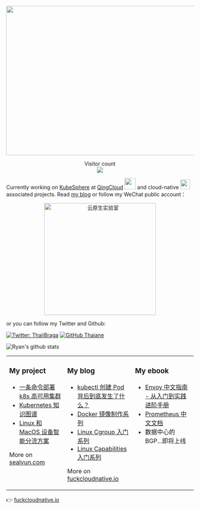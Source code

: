 <div align="center">
	<br>
	<a href="https://fuckcloudnative.io" target="_blank">
		<img src="https://raw.githubusercontent.com/yangchuansheng/yangchuansheng/master/assets/header.svg" width="800" height="400">
	</a>
	<br>
</div>

<p align="center"> 
  Visitor count<br>
  <img src="https://cdn.jsdelivr.net/gh/yangchuansheng/yangchuansheng/assets/count.svg" />
</p>

Currently working on [KubeSphere](https://kubesphere.com.cn/) at [QingCloud](https://www.qingcloud.com/) <img src="https://cdn.jsdelivr.net/gh/TheDudeThatCode/TheDudeThatCode/Assets/Developer.gif" width="30px"> and cloud-native <img src="https://cdn.jsdelivr.net/gh/yangchuansheng/yangchuansheng/assets/gopher.gif" width="26px"> associated projects. Read [my blog](https://fuckcloudnative.io/) or follow my WeChat public account：

<div align="center">
  <p>
    
  <img src="https://cdn.jsdelivr.net/gh/yangchuansheng/imghosting/img/20200813101211.png" width="300" alt="云原生实验室" />

  </p>
</div>

or you can follow my Twitter and Github:

[![Twitter: ThaiiBraga](https://img.shields.io/twitter/follow/RyangYang1?style=social)](https://twitter.com/RyangYang1)
[![GitHub Thaiane](https://img.shields.io/github/followers/yangchuansheng?label=follow&style=social)](https://github.com/yangchuansheng)

![Ryan's github stats](https://github-readme-stats.vercel.app/api?username=yangchuansheng&show_icons=true&hide_border=false)

<table><tr><td valign="top">

### My project
<!-- project starts -->
* [一条命令部署 k8s 高可用集群](https://github.com/fanux/sealos)
* [Kubernetes 知识图谱](https://github.com/yangchuansheng/k8s-knowledge)
* [Linux 和 MacOS 设备智能分流方案](https://github.com/yangchuansheng/love-gfw)
<!-- project ends -->
More on [sealyun.com](https://sealyun.com/)
</td><td valign="top">

### My blog
<!-- blog starts -->
* [kubectl 创建 Pod 背后到底发生了什么？](https://fuckcloudnative.io/posts/what-happens-when-k8s/)
* [Docker 镜像制作系列](https://fuckcloudnative.io/series/docker-%E9%95%9C%E5%83%8F%E5%88%B6%E4%BD%9C%E7%B3%BB%E5%88%97/)
* [Linux Cgroup 入门系列](https://fuckcloudnative.io/series/linux-cgroup-%E5%85%A5%E9%97%A8%E7%B3%BB%E5%88%97/)
* [Linux Capabilities 入门系列](https://fuckcloudnative.io/series/linux-capabilities-%E5%85%A5%E9%97%A8%E7%B3%BB%E5%88%97/)
<!-- blog ends -->
More on [fuckcloudnative.io](https://fuckcloudnative.io/)
</td><td valign="top">

### My ebook
<!-- ebook starts -->
* [Envoy 中文指南 - 从入门到实践进阶手册](https://github.com/yangchuansheng/envoy-handbook)
* [Prometheus 中文文档](https://fuckcloudnative.io/prometheus/)
* 数据中心的 BGP...即将上线
<!-- ebook ends -->
</td></tr></table>

👉 [fuckcloudnative.io](https://fuckcloudnative.io/)
